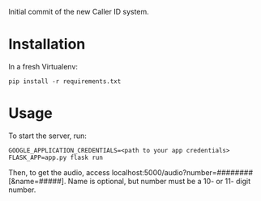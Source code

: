 Initial commit of the new Caller ID system.

# Installation
In a fresh Virtualenv:

`pip install -r requirements.txt`

# Usage
To start the server, run:

`GOOGLE_APPLICATION_CREDENTIALS=<path to your app credentials> FLASK_APP=app.py flask run`

Then, to get the audio, access localhost:5000/audio?number=########[&name=#####]. Name 
is optional, but number must be a 10- or 11- digit number.